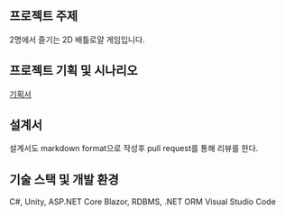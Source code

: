 ## 프로젝트 주제
2명에서 즐기는 2D 배틀로얄 게임입니다.

## 프로젝트 기획 및 시나리오
[기획서](https://github.com/Joseph-Cha/JustFight_Client/blob/main/Design.md)

## 설계서

설계서도 markdown format으로 작성후 pull request를 통해 리뷰를 한다.

## 기술 스택 및 개발 환경
C#, Unity, ASP.NET Core Blazor, RDBMS, .NET ORM
Visual Studio Code
